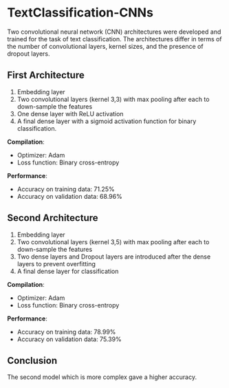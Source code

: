 # TextClassification-CNNs

Two convolutional neural network (CNN) architectures were developed and trained for the task of text classification. The architectures differ in terms of the number of convolutional layers, kernel sizes, and the presence of dropout layers.

## First Architecture
1. Embedding layer
2. Two convolutional layers (kernel 3,3) with max pooling after each to down-sample the features
3. One dense layer with ReLU activation
4. A final dense layer with a sigmoid activation function for binary classification.

**Compilation**:
- Optimizer: Adam
- Loss function: Binary cross-entropy

**Performance**:
- Accuracy on training data: 71.25%
- Accuracy on validation data: 68.96%

## Second Architecture
1. Embedding layer
2. Two convolutional layers (kernel 3,5) with max pooling after each to down-sample the features
3. Two dense layers and Dropout layers are introduced after the dense layers to prevent overfitting
4. A final dense layer for classification

**Compilation**:
- Optimizer: Adam
- Loss function: Binary cross-entropy

**Performance**:
- Accuracy on training data: 78.99%
- Accuracy on validation data: 75.39%

## Conclusion
The second model which is more complex gave a higher accuracy.
